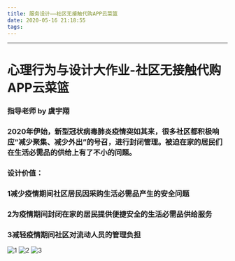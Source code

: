 ```yaml
---
title: 服务设计——社区无接触代购APP云菜篮
date: 2020-05-16 21:18:55
tags:
---
```


---
# 心理行为与设计大作业-社区无接触代购APP云菜篮
### 指导老师 by 虞宇翔
### 2020年伊始，新型冠状病毒肺炎疫情突如其来，很多社区都积极响应“减少聚集、减少外出”的号召，进行封闭管理。被迫在家的居民们在生活必需品的供给上有了不小的问题。
### 设计价值：
### 1减少疫情期间社区居民因采购生活必需品产生的安全问题
### 2为疫情期间封闭在家的居民提供便捷安全的生活必需品供给服务
### 3减轻疫情期间社区对流动人员的管理负担
![1](1.png)
![2](2.png)
![3](3.png)



